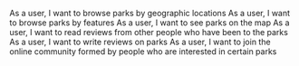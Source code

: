 As a user, I want to browse parks by geographic locations
As a user, I want to browse parks by features
As a user, I want to see parks on the map
As a user, I want to read reviews from other people who have been to the parks 
As a user, I want to write reviews on parks 
As a user, I want to join the online community formed by people who are interested in certain parks